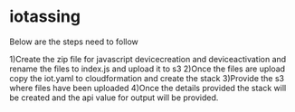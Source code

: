 # iotassing

Below are the steps need to follow

1)Create the zip file for javascript devicecreation and deviceactivation and rename the files to index.js  and upload it to s3
2)Once the files are upload copy the iot.yaml to cloudformation  and create the stack
3)Provide the s3 where files have been uploaded
4)Once the details provided the stack will be created and the api value for output will be provided.
